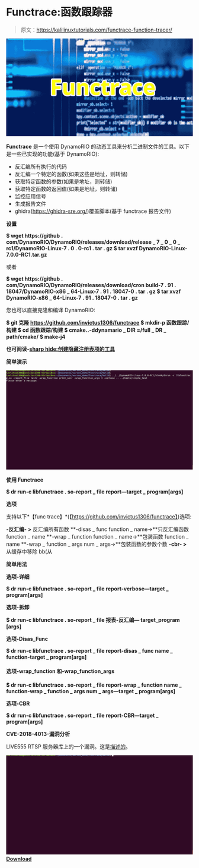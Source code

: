 # Functrace:函数跟踪器

> 原文：<https://kalilinuxtutorials.com/functrace-function-tracer/>

[![Functrace : A Function Tracer](img/b40d4b94ee11c2134fe2acded30e2574.png "Functrace : A Function Tracer")](https://1.bp.blogspot.com/-rZ4S5M6UnEs/Xe1ZIDgjZ4I/AAAAAAAAD2k/gyjRz_zxjvUkGskho0n9O2bKj0TpG1vhQCLcBGAsYHQ/s1600/Functrace.png)

**Functrace** 是一个使用 DynamoRIO 的动态工具来分析二进制文件的工具。以下是一些已实现的功能(基于 DynamoRIO):

*   反汇编所有执行的代码
*   反汇编一个特定的函数(如果这些是地址，则转储)
*   获取特定函数的参数(如果是地址，则转储)
*   获取特定函数的返回值(如果是地址，则转储)
*   监控应用信号
*   生成报告文件
*   ghidra(https://ghidra-sre.org/)覆盖脚本(基于 functrace 报告文件)

**设置**

**$ wget https://github . com/DynamoRIO/DynamoRIO/releases/download/release _ 7 _ 0 _ 0 _ rc1/DynamoRIO-Linux-7 . 0 . 0-rc1 . tar . gz
$ tar xvzf DynamoRIO-Linux-7.0.0-RC1.tar.gz**

或者

**$ wget https://github . com/DynamoRIO/DynamoRIO/releases/download/cron build-7 . 91 . 18047/DynamoRIO-x86 _ 64-Linux-7 . 91 . 18047-0 . tar . gz
$ tar xvzf DynamoRIO-x86 _ 64-Linux-7 . 91 . 18047-0 . tar . gz**

您也可以直接克隆和编译 DynamoRIO:

**$ git 克隆 https://github.com/invictus1306/functrace
$ mkdir-p 函数跟踪/构建
$ cd 函数跟踪/构建
$ cmake..-ddynamario _ DIR =/full _ DR _ path/cmake/
$ make-j4**

**也可阅读-[sharp hide:创建隐藏注册表项的工具](https://kalilinuxtutorials.com/sharphide/)**

**简单演示**

![](img/58bb6ac4455b65cb3dcacc377ccdfd54.png)

**使用 Functrace**

**$ dr run-c libfunctrace . so-report _ file report—target _ program[args]**

**选项**

支持以下*【func trace】*(【https://github.com/invictus1306/functrace】)选项:

**-反汇编- >** 反汇编所有函数
**-disas _ func function _ name->**只反汇编函数 function _ name
**-wrap _ function function _ name->**包装函数 function _ name
**-wrap _ function _ args num _ args->**包装函数的参数个数
**-cbr- >** 从缓存中移除 bb(从

**简单用法**

**选项-详细**

**$ dr run-c libfunctrace . so-report _ file report-verbose—target _ program[args]**

**选项-拆卸**

**$ dr run-c libfunctrace . so-report _ file 报表-反汇编— target_program [args]**

**选项-Disas_Func**

**$ dr run-c libfunctrace . so-report _ file report-disas _ func name _ function-target _ program[args]**

#### 选项-wrap_function 和-wrap_function_args

**$ dr run-c libfunctrace . so-report _ file report-wrap _ function name _ function-wrap _ function _ args num _ args—target _ program[args]**

**选项-CBR**

**$ dr run-c libfunctrace . so-report _ file report-CBR—target _ program[args]**

**CVE-2018-4013-漏洞分析**

LIVE555 RTSP 服务器库上的一个漏洞。这是[描述的](https://www.cvedetails.com/cve/CVE-2018-4013/)。

![](img/d535a1cb77c699f4b9bd1e2b26d18694.png)[**Download**](https://github.com/invictus1306/functrace/#options)